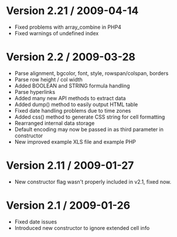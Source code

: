 # Version 2.21 / 2009-04-14 #

  * Fixed problems with array\_combine in PHP4
  * Fixed warnings of undefined index

# Version 2.2 / 2009-03-28 #

  * Parse alignment, bgcolor, font, style, rowspan/colspan, borders
  * Parse row height / col width
  * Added BOOLEAN and STRING formula handling
  * Parse hyperlinks
  * Added many new API methods to extract data
  * Added dump() method to easily output HTML table
  * Fixed date handling problems due to time zones
  * Added css() method to generate CSS string for cell formatting
  * Rearranged internal data storage
  * Default encoding may now be passed in as third parameter in constructor
  * New improved example XLS file and example PHP

# Version 2.11 / 2009-01-27 #

  * New constructor flag wasn't properly included in v2.1, fixed now.

# Version 2.1 / 2009-01-26 #

  * Fixed date issues
  * Introduced new constructor to ignore extended cell info